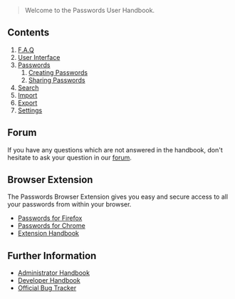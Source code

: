 > Welcome to the Passwords User Handbook.

## Contents
1. [F.A.Q](./F.A.Q)
2. [User Interface](./User-Interface)
3. [Passwords](./Passwords)
   1. [Creating Passwords](./Passwords/Creating-Passwords)
   1. [Sharing Passwords](./Passwords/Sharing-Passwords)
4. [Search](./Search)
5. [Import](./Import)
6. [Export](./Export)
7. [Settings](./Settings)

## Forum
If you have any questions which are not answered in the handbook, don't hesitate to ask your question in our [forum](https://help.nextcloud.com/c/apps/passwords).

## Browser Extension
The Passwords Browser Extension gives you easy and secure access to all your passwords from within your browser.
- [Passwords for Firefox](https://addons.mozilla.org/de/firefox/addon/nextcloud-passwords/)
- [Passwords for Chrome](https://chrome.google.com/webstore/detail/nextcloud-passwords/mhajlicjhgoofheldnmollgbgjheenbi)
- [Extension Handbook](https://github.com/marius-wieschollek/passwords-webextension/wiki)

## Further Information
- [Administrator Handbook](https://git.mdns.eu/nextcloud/passwords/wikis/Administrators/Index)
- [Developer Handbook](https://git.mdns.eu/nextcloud/passwords/wikis/Developers/Index)
- [Official Bug Tracker](https://github.com/marius-wieschollek/passwords/issues)
